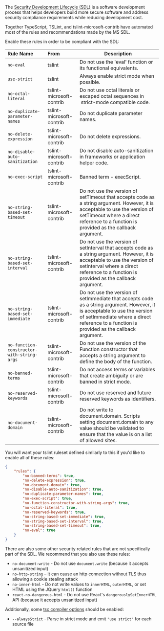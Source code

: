 The [Security Development Lifecycle (SDL)](https://www.microsoft.com/en-us/sdl/) is a software development process that helps developers build more secure software and address security compliance requirements while reducing development cost.

Together TypeScript, TSLint, and tslint-microsoft-contrib have automated most of the rules and recommendations made by the MS SDL.

Enable these rules in order to be compliant with the SDL:

| Rule Name                                  | From                     | Description                                                                                                                                                                                                              |
| :----------------------------------------- | :----------------------- | ------------------------------------------------------------------------------------------------------------------------------------------------------------------------------------------------------------------------ |
| `no-eval`                                  | tslint                   | Do not use the 'eval' function or its functional equivalents.                                                                                                                                                            |
| `use-strict`                               | tslint                   | Always enable strict mode when possible.                                                                                                                                                                                 |
| `no-octal-literal`                         | tslint-microsoft-contrib | Do not use octal literals or escaped octal sequences in  strict-mode compatible code.                                                                                                                                    |
| `no-duplicate-parameter-names`             | tslint-microsoft-contrib | Do not duplicate parameter names.                                                                                                                                                                                        |
| `no-delete-expression`                     | tslint-microsoft-contrib | Do not delete expressions.                                                                                                                                                                                               |
| `no-disable-auto-sanitization`             | tslint-microsoft-contrib | Do not disable auto-sanitization in frameworks or application helper code.                                                                                                                                               |
| `no-exec-script`                           | tslint-microsoft-contrib | Banned term - execScript.                                                                                                                                                                                                |
| `no-string-based-set-timeout`              | tslint-microsoft-contrib | Do not use the version of setTimeout that accepts code as a string argument. However, it is acceptable to use the version of setTimeout where a direct reference to a function is provided as the callback argument.     |
| `no-string-based-set-interval`             | tslint-microsoft-contrib | Do not use the version of setInterval that accepts code as a string argument. However, it is acceptable to use the version of setInterval where a direct reference to a function is provided as the callback argument.   |
| `no-string-based-set-immediate`            | tslint-microsoft-contrib | Do not use the version of setImmediate that accepts code as a string argument. However, it is acceptable to use the version of setImmediate where a direct reference to a function is provided as the callback argument. |
| `no-function-constructor-with-string-args` | tslint-microsoft-contrib | Do not use the version of the Function constructor that accepts a string argument to define the body of the function.                                                                                                    |
| `no-banned-terms`                          | tslint-microsoft-contrib | Do not access terms or variables that create ambiguity or are banned in strict mode.                                                                                                                                     |
| `no-reserved-keywords`                     | tslint-microsoft-contrib | Do not use reserved and future reserved keywords as identifiers.                                                                                                                                                         |
| `no-document-domain`                       | tslint-microsoft-contrib | Do not write to document.domain. Scripts setting document.domain to any value should be validated to ensure that the value is on a list of allowed sites.                                                                |

You will want your tslint ruleset defined similarly to this if you'd like to enable all of these rules:

```json
{
    "rules": {
        "no-banned-terms": true,
        "no-delete-expression": true,
        "no-document-domain": true,
        "no-disable-auto-sanitization": true,
        "no-duplicate-parameter-names": true,
        "no-exec-script": true,
        "no-function-constructor-with-string-args": true,
        "no-octal-literal": true,
        "no-reserved-keywords": true,
        "no-string-based-set-immediate": true,
        "no-string-based-set-interval": true,
        "no-string-based-set-timeout": true,
        "no-eval": true
    }
}
```

There are also some other security related rules that are not specifically part of the SDL. We recommend that you also use these rules:

-   `no-document-write` - Do not use `document.write` (because it accepts unsanitized input)
-   `no-http-string` – It can cause an http connection without TLS thus allowing a cookie stealing attack
-   `no-inner-html` - Do not write values to `innerHTML`, `outerHTML`, or set HTML using the JQuery `html()` function
-   `react-no-dangerous-html` - Do not use React's `dangerouslySetInnerHTML` API (because it accepts unsanitized input)

Additionally, some [tsc compiler options](https://www.typescriptlang.org/docs/handbook/compiler-options.html) should be enabled:

-   `--alwaysStrict` - Parse in strict mode and emit `"use strict"` for each source file
